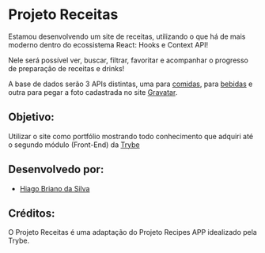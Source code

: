 # Projeto Receitas

Estamou desenvolvendo um site de receitas, utilizando o que há de mais moderno dentro do ecossistema React: Hooks e Context API!

Nele será possível ver, buscar, filtrar, favoritar e acompanhar o progresso de preparação de receitas e drinks!

A base de dados serão 3 APIs distintas, uma para [comidas](https://www.themealdb.com/api.php), para [bebidas](https://www.thecocktaildb.com/api.php) e outra para pegar a foto cadastrada no site [Gravatar](https://pt.gravatar.com/).

## Objetivo:

Utilizar o site como portfólio mostrando todo conhecimento que adquiri até o segundo módulo (Front-End) da [Trybe](https://www.betrybe.com/)

## Desenvolvedo por:

- [Hiago Briano da Silva](https://www.linkedin.com/in/hiago-briano/)

## Créditos:

O Projeto Receitas é uma adaptação do Projeto Recipes APP idealizado pela Trybe.
